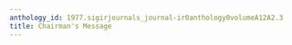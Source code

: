 ```yaml
---
anthology_id: 1977.sigirjournals_journal-ir0anthology0volumeA12A2.3
title: Chairman's Message
---
```

